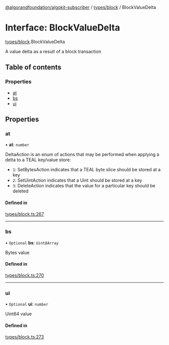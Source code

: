 [@algorandfoundation/algokit-subscriber](../README.md) / [types/block](../modules/types_block.md) / BlockValueDelta

# Interface: BlockValueDelta

[types/block](../modules/types_block.md).BlockValueDelta

A value delta as a result of a block transaction

## Table of contents

### Properties

- [at](types_block.BlockValueDelta.md#at)
- [bs](types_block.BlockValueDelta.md#bs)
- [ui](types_block.BlockValueDelta.md#ui)

## Properties

### at

• **at**: `number`

DeltaAction is an enum of actions that may be performed when applying a delta to a TEAL key/value store:
  * `1`: SetBytesAction indicates that a TEAL byte slice should be stored at a key
  * `2`: SetUintAction indicates that a Uint should be stored at a key
  * `3`: DeleteAction indicates that the value for a particular key should be deleted

#### Defined in

[types/block.ts:267](https://github.com/algorandfoundation/algokit-subscriber-ts/blob/main/src/types/block.ts#L267)

___

### bs

• `Optional` **bs**: `Uint8Array`

Bytes value

#### Defined in

[types/block.ts:270](https://github.com/algorandfoundation/algokit-subscriber-ts/blob/main/src/types/block.ts#L270)

___

### ui

• `Optional` **ui**: `number`

Uint64 value

#### Defined in

[types/block.ts:273](https://github.com/algorandfoundation/algokit-subscriber-ts/blob/main/src/types/block.ts#L273)
